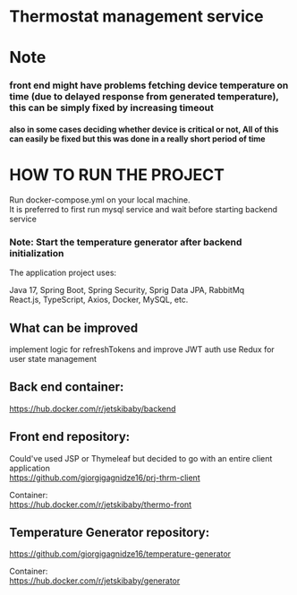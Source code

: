 # Thermostat management  service
# Note
### front end might have problems fetching device temperature on time (due to delayed response from generated temperature), this can be simply fixed by increasing timeout
#### also in some cases deciding whether device is critical or not, All of this can easily be fixed but this was done in a really short period of time 
# HOW TO RUN THE PROJECT 
Run docker-compose.yml on your local machine.
<br/> It is preferred to first run mysql service and wait before starting backend service

### Note: Start the temperature generator after backend initialization

The application project uses: </br>

Java 17, Spring Boot, Spring Security, Sprig Data JPA, RabbitMq <br/>
React.js, TypeScript, Axios, Docker, MySQL, etc. </br>

## What can be improved
implement logic for refreshTokens and improve JWT auth
use Redux for user state management

## Back end container:
https://hub.docker.com/r/jetskibaby/backend

## Front end repository:
Could've used JSP or Thymeleaf but decided to go with an entire client application </br>
https://github.com/giorgigagnidze16/prj-thrm-client

Container: <br/>
https://hub.docker.com/r/jetskibaby/thermo-front

## Temperature Generator repository:

https://github.com/giorgigagnidze16/temperature-generator

Container: <br/>
https://hub.docker.com/r/jetskibaby/generator

